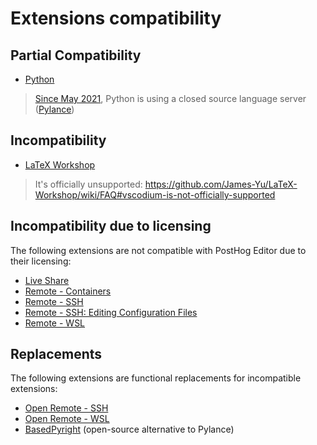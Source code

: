 # Extensions compatibility

## Partial Compatibility

- [Python](https://marketplace.visualstudio.com/items?itemName=ms-python.python)
> [Since May 2021](https://devblogs.microsoft.com/python/python-in-visual-studio-code-may-2021-release/), Python is using a closed source language server ([Pylance](https://marketplace.visualstudio.com/items?itemName=ms-python.vscode-pylance))

## Incompatibility

- [LaTeX Workshop](https://marketplace.visualstudio.com/items?itemName=James-Yu.latex-workshop)
> It's officially unsupported: https://github.com/James-Yu/LaTeX-Workshop/wiki/FAQ#vscodium-is-not-officially-supported

## Incompatibility due to licensing

The following extensions are not compatible with PostHog Editor due to their licensing:

- [Live Share](https://marketplace.visualstudio.com/items?itemName=MS-vsliveshare.vsliveshare)
- [Remote - Containers](https://marketplace.visualstudio.com/items?itemName=ms-vscode-remote.remote-containers)
- [Remote - SSH](https://marketplace.visualstudio.com/items?itemName=ms-vscode-remote.remote-ssh)
- [Remote - SSH: Editing Configuration Files](https://marketplace.visualstudio.com/items?itemName=ms-vscode-remote.remote-ssh-edit)
- [Remote - WSL](https://marketplace.visualstudio.com/items?itemName=ms-vscode-remote.remote-wsl)

## Replacements

The following extensions are functional replacements for incompatible extensions:

- [Open Remote - SSH](https://open-vsx.org/extension/jeanp413/open-remote-ssh)
- [Open Remote - WSL](https://open-vsx.org/extension/jeanp413/open-remote-wsl)
- [BasedPyright](https://open-vsx.org/extension/detachhead/basedpyright) (open-source alternative to Pylance)
